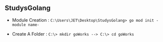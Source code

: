 StudysGolang
-------------------------------------------------------
- Module Creation :
``` C:\Users\JET\Desktop\StudysGolang> go mod init -module name- ```

- Create A Folder : ``` C:\> mkdir goWorks --> C:\> cd goWorks ```
